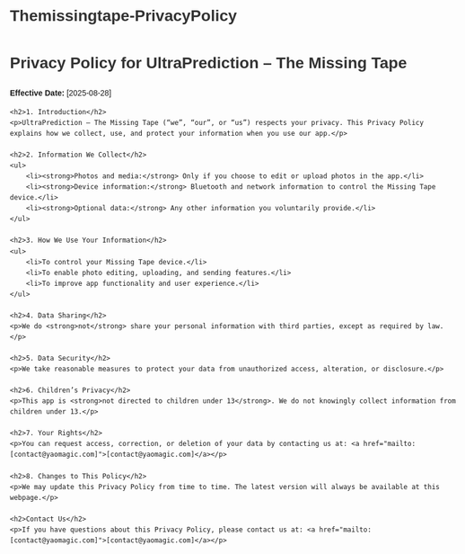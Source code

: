 # Themissingtape-PrivacyPolicy

<!DOCTYPE html>
<html lang="en">
<head>
    <meta charset="UTF-8">
    <meta name="viewport" content="width=device-width, initial-scale=1.0">
    <title>Privacy Policy - UltraPrediction</title>
    <style>
        body { font-family: Arial, sans-serif; max-width: 800px; margin: 40px auto; line-height: 1.6; padding: 0 20px; }
        h1, h2 { color: #333; }
        a { color: #0066cc; text-decoration: none; }
        a:hover { text-decoration: underline; }
    </style>
</head>
<body>
    <h1>Privacy Policy for UltraPrediction – The Missing Tape</h1>
    <p><strong>Effective Date:</strong> [2025-08-28]</p>

    <h2>1. Introduction</h2>
    <p>UltraPrediction – The Missing Tape (“we”, “our”, or “us”) respects your privacy. This Privacy Policy explains how we collect, use, and protect your information when you use our app.</p>

    <h2>2. Information We Collect</h2>
    <ul>
        <li><strong>Photos and media:</strong> Only if you choose to edit or upload photos in the app.</li>
        <li><strong>Device information:</strong> Bluetooth and network information to control the Missing Tape device.</li>
        <li><strong>Optional data:</strong> Any other information you voluntarily provide.</li>
    </ul>

    <h2>3. How We Use Your Information</h2>
    <ul>
        <li>To control your Missing Tape device.</li>
        <li>To enable photo editing, uploading, and sending features.</li>
        <li>To improve app functionality and user experience.</li>
    </ul>

    <h2>4. Data Sharing</h2>
    <p>We do <strong>not</strong> share your personal information with third parties, except as required by law.</p>

    <h2>5. Data Security</h2>
    <p>We take reasonable measures to protect your data from unauthorized access, alteration, or disclosure.</p>

    <h2>6. Children’s Privacy</h2>
    <p>This app is <strong>not directed to children under 13</strong>. We do not knowingly collect information from children under 13.</p>

    <h2>7. Your Rights</h2>
    <p>You can request access, correction, or deletion of your data by contacting us at: <a href="mailto:[contact@yaomagic.com]">[contact@yaomagic.com]</a></p>

    <h2>8. Changes to This Policy</h2>
    <p>We may update this Privacy Policy from time to time. The latest version will always be available at this webpage.</p>

    <h2>Contact Us</h2>
    <p>If you have questions about this Privacy Policy, please contact us at: <a href="mailto:[contact@yaomagic.com]">[contact@yaomagic.com]</a></p>
</body>
</html>
